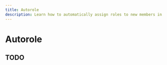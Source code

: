 ```yaml
---
title: Autorole
description: Learn how to automatically assign roles to new members in your server
---
```


# Autorole
## TODO